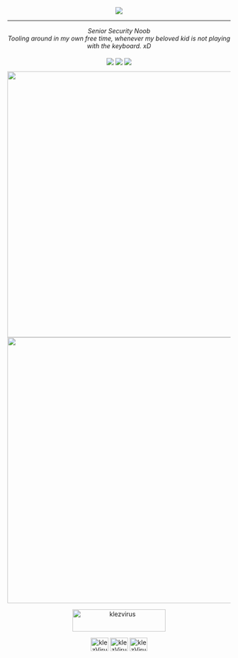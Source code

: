 <p align="center">
  <img src="https://i.imgur.com/MShGU4o.png">
</p>
<hr>

<p align="center"><em>Senior Security Noob<br>
  Tooling around in my own free time, whenever my beloved kid is not playing with the keyboard. xD
  <br/>
  <br/>
  <a href="https://twitter.com/klezVirus" target="blank"><img align="center" src="https://img.shields.io/twitter/follow/klezVirus?style=flat-square"/></a>
  <a href="https://github.com/klezVirus" target="blank"><img align="center" src="https://img.shields.io/github/followers/klezVirus?label=follow%20github&style=flat-square)](https://github.com/klezVirus"/></a>
  <img align="center" src="https://komarev.com/ghpvc/?username=klezVirus"/>

  <br/>
</em></p>

<p align="center">
  <img align='center' src="https://metrics.lecoq.io/klezVirus?template=terminal&base.header=0&base.activity=0&base.repositories=0&base.metadata=0&languages=1&languages.limit=8&languages.colors=github&languages.threshold=0%25&config.timezone=Europe%2FRome" width="600"/>

  <img align='center' src="https://github-readme-stats.vercel.app/api?username=klezVirus&show_icons=true&theme=dark" width="600"/>

</p>

<p align="center">
  <a href="https://www.buymeacoffee.com/klezvirus" target="blank"> <img align="center" src="https://cdn.buymeacoffee.com/buttons/v2/default-yellow.png" height="50" width="210" alt="klezvirus" /></a>
</p>



<p align="center" style="vertical-align:bottom;">
  <a href="https://twitter.com/klezVirus" target="blank"><img align="center" src="https://raw.githubusercontent.com/rahuldkjain/github-profile-readme-generator/master/src/images/icons/Social/twitter.svg" alt="klezVirus" height="30" width="40" /></a>
  <a href="https://linkedin.com/in/alesandro-magnosi" target="blank"><img align="center" src="https://raw.githubusercontent.com/rahuldkjain/github-profile-readme-generator/master/src/images/icons/Social/linked-in-alt.svg" alt="klezVirus" height="30" width="40" /></a>
  <a href="https://klezVirus.github.io" target="blank"><img align="center" src="https://raw.githubusercontent.com/rahuldkjain/github-profile-readme-generator/master/src/images/icons/Social/github.svg" alt="klezVirus" height="30" width="40" /></a>
</p>


<!-- 
To enable trophies: 
[![trophy](https://github-profile-trophy.vercel.app/?username=klezVirus&theme=onedark)](https://github.com/ryo-ma/github-profile-trophy)
 -->

<!-- CREDITS: 
  -- Thanks S3cur3Th1sSh1t, I've taken the whole readme format from him, as I really liked it 
  -- https://github.com/S3cur3Th1sSh1t/S3cur3Th1sSh1t
-->

